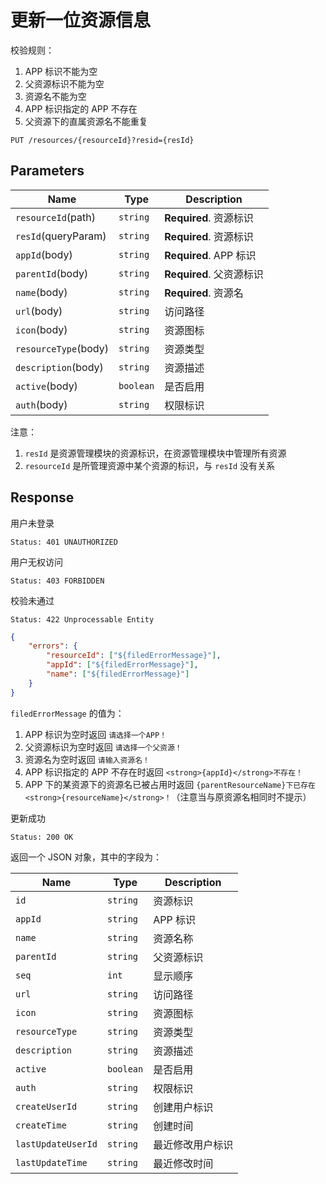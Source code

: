 # 更新一位资源信息

校验规则：

1. APP 标识不能为空
2. 父资源标识不能为空
3. 资源名不能为空
4. APP 标识指定的 APP 不存在
5. 父资源下的直属资源名不能重复

```text
PUT /resources/{resourceId}?resid={resId}
```

## Parameters

| Name                 | Type      | Description              |
| -------------------- | --------- | ------------------------ |
| `resourceId`(path)   | `string`  | **Required**. 资源标识   |
| `resId`(queryParam)  | `string`  | **Required**. 资源标识   |
| `appId`(body)        | `string`  | **Required**. APP 标识   |
| `parentId`(body)     | `string`  | **Required**. 父资源标识 |
| `name`(body)         | `string`  | **Required**. 资源名     |
| `url`(body)          | `string`  | 访问路径                 |
| `icon`(body)         | `string`  | 资源图标                 |
| `resourceType`(body) | `string`  | 资源类型                 |
| `description`(body)  | `string`  | 资源描述                 |
| `active`(body)       | `boolean` | 是否启用                 |
| `auth`(body)         | `string`  | 权限标识                 |

注意：

1. `resId` 是资源管理模块的资源标识，在资源管理模块中管理所有资源
2. `resourceId` 是所管理资源中某个资源的标识，与 `resId` 没有关系

## Response

用户未登录

```text
Status: 401 UNAUTHORIZED
```

用户无权访问

```text
Status: 403 FORBIDDEN
```

校验未通过

```text
Status: 422 Unprocessable Entity
```

```json
{
    "errors": {
        "resourceId": ["${filedErrorMessage}"],
        "appId": ["${filedErrorMessage}"],
        "name": ["${filedErrorMessage}"]
    }
}
```

`filedErrorMessage` 的值为：

1. APP 标识为空时返回 `请选择一个APP！`
2. 父资源标识为空时返回 `请选择一个父资源！`
3. 资源名为空时返回 `请输入资源名！`
4. APP 标识指定的 APP 不存在时返回 `<strong>{appId}</strong>不存在！`
5. APP 下的某资源下的资源名已被占用时返回 `{parentResourceName}下已存在<strong>{resourceName}</strong>！`（注意当与原资源名相同时不提示）

更新成功

```text
Status: 200 OK
```

返回一个 JSON 对象，其中的字段为：

| Name               | Type      | Description      |
| ------------------ | --------- | ---------------- |
| `id`               | `string`  | 资源标识         |
| `appId`            | `string`  | APP 标识         |
| `name`             | `string`  | 资源名称         |
| `parentId`         | `string`  | 父资源标识       |
| `seq`              | `int`     | 显示顺序         |
| `url`              | `string`  | 访问路径         |
| `icon`             | `string`  | 资源图标         |
| `resourceType`     | `string`  | 资源类型         |
| `description`      | `string`  | 资源描述         |
| `active`           | `boolean` | 是否启用         |
| `auth`             | `string`  | 权限标识         |
| `createUserId`     | `string`  | 创建用户标识     |
| `createTime`       | `string`  | 创建时间         |
| `lastUpdateUserId` | `string`  | 最近修改用户标识 |
| `lastUpdateTime`   | `string`  | 最近修改时间     |
